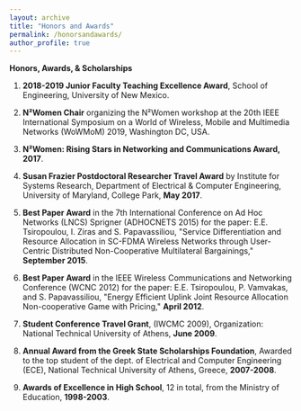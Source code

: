 ```yaml
---
layout: archive
title: "Honors and Awards"
permalink: /honorsandawards/
author_profile: true
---
```


**Honors, Awards, & Scholarships**

1. **2018-2019 Junior Faculty Teaching Excellence Award**, School of Engineering, University of New Mexico.

2. **N²Women Chair** organizing the N²Women workshop at the 20th IEEE International Symposium on a World of Wireless, Mobile and Multimedia Networks (WoWMoM) 2019, Washington DC, USA.

3. **N²Women: Rising Stars in Networking and Communications Award, 2017**.

4. **Susan Frazier Postdoctoral Researcher Travel Award** by Institute for Systems Research, Department of Electrical & Computer Engineering, University of Maryland, College Park, **May 2017**.

5. **Best Paper Award** in the 7th International Conference on Ad Hoc Networks (LNCS) Sprigner (ADHOCNETS 2015) for the paper: E.E. Tsiropoulou, I. Ziras and S. Papavassiliou, "Service Differentiation and Resource Allocation in SC-FDMA Wireless Networks through User-Centric Distributed Non-Cooperative Multilateral Bargainings," **September 2015**.

6. **Best Paper Award** in the IEEE Wireless Communications and Networking Conference (WCNC 2012) for the paper: E.E. Tsiropoulou, P. Vamvakas, and S. Papavassiliou, "Energy Efficient Uplink Joint Resource Allocation Non-cooperative Game with Pricing," **April 2012**.

7. **Student Conference Travel Grant**, (IWCMC 2009), Organization: National Technical University of Athens, **June 2009**.

8. **Annual Award from the Greek State Scholarships Foundation**, Awarded to the top student of the dept. of Electrical and Computer Engineering (ECE), National Technical University of Athens, Greece, **2007-2008**.

9. **Awards of Excellence in High School**, 12 in total, from the Ministry of Education, **1998-2003**.
